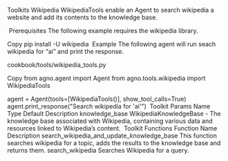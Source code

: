 Toolkits
Wikipedia
WikipediaTools enable an Agent to search wikipedia a website and add its contents to the knowledge base.

​
Prerequisites
The following example requires the wikipedia library.


Copy
pip install -U wikipedia
​
Example
The following agent will run seach wikipedia for “ai” and print the response.

cookbook/tools/wikipedia_tools.py

Copy
from agno.agent import Agent
from agno.tools.wikipedia import WikipediaTools

agent = Agent(tools=[WikipediaTools()], show_tool_calls=True)
agent.print_response("Search wikipedia for 'ai'")
​
Toolkit Params
Name	Type	Default	Description
knowledge_base	WikipediaKnowledgeBase	-	The knowledge base associated with Wikipedia, containing various data and resources linked to Wikipedia’s content.
​
Toolkit Functions
Function Name	Description
search_wikipedia_and_update_knowledge_base	This function searches wikipedia for a topic, adds the results to the knowledge base and returns them.
search_wikipedia	Searches Wikipedia for a query.